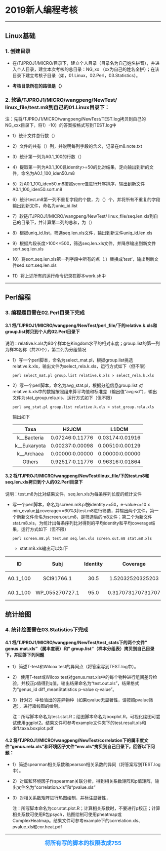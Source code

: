 # 2019新人编程考核

---

## Linux基础

### 1. 创建目录

- 在/TJPROJ1/MICRO/目录下，建立个人目录（目录名为自己姓名拼音），并进入个人目录，建立本次考核的总目录：NG_xx （xx为自己的姓名全拼）；在该目录下建立考核子目录（如，01.Linux，02.Perl，03.Statistics）。

- **考核目录所在的路径是（）**


### 2. 软链/TJPROJ1/MICRO/wangpeng/NewTest/ linux_file/test.m8到自己的01.Linux目录下：
   
   注：先将/TJPROJ1/MICRO/wangpeng/NewTest/TEST.log拷贝到自己的NG_xxx目录下，将1）-10）的答案按格式写到TEST.log中

- 1）统计文件总行数（）

- 2）文件的共有（）列，并说明每列字段的含义，记录在m8.note.txt

- 3）统计第一列为A0.1_100的行数（）

- 4）提取第一列为A0.1_100且identity>=50的比对结果，定向输出到新的文件，命名为A0.1_100_iden50.m8

- 5）对A0.1_100_iden50.m8按照score值进行升序排序，输出到新文件A0.1_100_iden50.sort.m8

- 6）统计test.m8第一列不重复字段的个数，为（）个，并将所有不重复的字段输出到新文件，命名为uniq_id.list

- 7）软链/TJPROJ1/MICRO/wangpeng/NewTest/ linux_file/seq.len.xls到自己的目录下，并计算第二列的总和，为（）

- 8）根据uniq_id.list，筛选seq.len.xls文件，输出到新文件uniq_id.len.xls

- 9）根据片段长度>100<=500，筛选seq.len.xls文件，并降序输出到新文件sort.seq.len.xls

- 10）将sort.seq.len.xls第一列字段中所有的点（.）替换成’_test_’，输出到新文件sed.sort.seq.len.xls

- 11）将上述所有的运行命令记录在脚本work.sh中


---

## Perl编程

### 3. 编程题目需在02.Perl目录下完成
 
#### 3.1 将/TJPROJ1/MICRO/wangpeng/NewTest/perl_file/下的relative.k.xls和group.list拷贝到个人的02.Perl目录下

 说明：relative.k.xls为80个样本在Kingdom水平的相对丰度；group.list的第一列为样本名称（共20个），第二列为分组情况

- 1）写一个perl脚本，命名为select_mat.pl，根据group.list挑选relative.k.xls，输出文件为select_rela.k.xls，运行方式如下（但不限）
    
    ``` perl select_mat.pl group.list relative.k.xls > select_rela.k.xls ```


- 2）写一个perl脚本，命名为avg_stat.pl，根据分组信息group.list 对relative.k.xls中的数据按照组来算平均值和标准差（输出值”avg:sd”），输出文件为stat_group.rela.xls，运行方式如下（但不限）
    
    ```perl avg_stat.pl group.list relative.k.xls > stat_group.rela.xls ```
   
  输出如下
    
  Taxa | H2JCM | L1DCM
  :-: | :-: | :-: 
  k__Bacteria | 0.07246:0.11776 | 0.03174:0.01916
  k__Eukaryota | 0.00237:0.00098 | 0.00510:0.00129
  k__Archaea | 0.00000:0.00000 | 0.00000:0.00000
  Others | 0.92517:0.11776 | 0.96316:0.01864
 
 
#### 3.2 将/TJPROJ1/MICRO/wangpeng/NewTest/linux_file/下的test.m8和seq.len.xls拷贝到个人的02.Perl目录下

 说明：test.m8为比对结果文件，seq.len.xls为每条序列长度的统计文件
 
 - 写一个perl脚本，命名为screen.m8.pl按identity>=50，e-value<=10 x min_evalue且coverage>=60%对test.m8进行筛选，并输出两个文件，第一个新新文件命名为screen.out.m8，是筛选后的m8文件；第二个为新文件stat.m8.xls，为统计出每条序列比对得到的平均identity和平均coverage结果，运行方式如下（但不限）
   
   ```perl screen.m8.pl test.m8 seq.len.xls screen.out.m8 stat.m8.xls```

    - stat.m8.xls输出可以如下
    
ID | Subj	| Identity	| Coverage| E-value | Min_evalue
:-: | :-: | :-: | :-: | :-: | :-:
A0.1_100| SCI91766.1	| 30.5	| 1.52032520325203	| 3.3e-07| 1.7e-12|
A0.1_100|WP_055270727.1|95.0|0.317073170731707|1.7e-13|1.7e-12|
## 统计绘图

### 4. 统计绘图需在03.Statistics下完成

#### 4.1 将/TJPROJ1/MICRO/wangpeng/NewTest/test_stats下的两个文件” genus.mat.xls”（属丰度表）和” group.list”（样本分组表）拷贝到自己目录下，并回答下列问题

- 1）简述T-test和Wilcox test的异同点（将答案写到TEST.log中）。
    
- 2） 使用T-test或Wilcox test对genus.mat.xls中的每个物种进行组间差异检验，并校正p值得到q值，输出结果命名为“test.out.xls”，结果格式为“genus_id  diff_meanStatistics  p-value  q-value”。
    
- 3）针对2）中检验出的差异物种（如果qvalue无显著性，请按照pvalue筛选），进行箱线图的绘制。
    
    注：所写脚本命名为test.stat.R；绘图脚本命名为boxplot.R，可视化绘图可尝试使用ggplot2。结果文件可参考example文件夹下的test.result.xls和diff.taxa.boxplot.pdf
       
#### 4.2 将/TJPROJ1/MICRO/wangpeng/NewTest/correlation下的属丰度文件“genus.rela.xls”和环境因子文件“env.xls”拷贝到自己目录下，回答以下问题：

- 1）简述spearman相关系数和pearson相关系数的异同（将答案写到TEST.log中）。
    
- 2）对属和环境因子作spearman关联分析，得到相关系数矩阵和p值矩阵，输出文件名为“correlation.xls”和“pvalue.xls”
    
- 3）对相关系数矩阵进行热图绘制，并标注显著性，
    
    注：所写脚本命名为cor.stat.plot.R；计算相关系数时，不要进行p校正；计算相关系数可使用R包psych，热图绘制可使用pheatmap或ComplexHeatmap。结果文件可参考example下的correlation.xls、pvalue.xls和cor.heat.pdf
 
---

**<center> <font color=#1E90FF size=4.5> 将所有写的脚本的权限改成755 </font> </center>**


